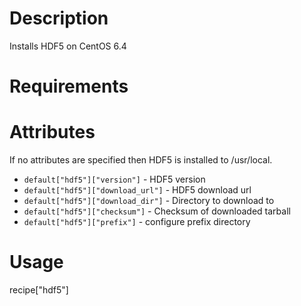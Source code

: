 Description
===========
Installs HDF5 on CentOS 6.4

Requirements
============

Attributes
==========
If no attributes are specified then HDF5 is installed to /usr/local.

* `default["hdf5"]["version"]` - HDF5 version
* `default["hdf5"]["download_url"]` - HDF5 download url
* `default["hdf5"]["download_dir"]` - Directory to download to
* `default["hdf5"]["checksum"]` - Checksum of downloaded tarball
* `default["hdf5"]["prefix"]` - configure prefix directory

Usage
=====
recipe["hdf5"]
